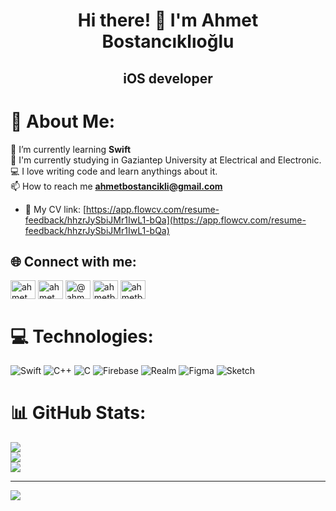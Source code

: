<h1 align="center">Hi there! 🚀 I'm Ahmet Bostancıklıoğlu</h1>
<h2 align="center">iOS developer</h2>

# 💫 About Me:
🌱 I’m currently learning **Swift**<br>🔬 I'm currently studying in Gaziantep University at Electrical and Electronic.<br>💻 I love writing code and learn anythings about it. <br>📫 How to reach me **ahmetbostancikli@gmail.com**<br>

- 📄 My CV link:  [https://app.flowcv.com/resume-feedback/hhzrJySbiJMr1IwL1-bQa](https://app.flowcv.com/resume-feedback/hhzrJySbiJMr1IwL1-bQa)

## 🌐 Connect with me:
<p align="left"> 
<a href="https://linkedin.com/in/ahmet bostancıklıoğlu" target="blank"><img align="center" src="https://raw.githubusercontent.com/rahuldkjain/github-profile-readme-generator/master/src/images/icons/Social/linked-in-alt.svg" alt="ahmet bostancıklıoğlu" height="30" width="40" /></a>
 <a href="https://stackoverflow.com/users/ahmet bostancikli" target="blank"><img align="center" src="https://raw.githubusercontent.com/rahuldkjain/github-profile-readme-generator/master/src/images/icons/Social/stack-overflow.svg" alt="ahmet bostancikli" height="30" width="40" /></a>
<a href="https://medium.com/@ahmetbostanciklioglu" target="blank"><img align="center" src="https://raw.githubusercontent.com/rahuldkjain/github-profile-readme-generator/master/src/images/icons/Social/medium.svg" alt="@ahmetbostanciklioglu" height="30" width="40" /></a>
<a href="https://www.hackerrank.com/ahmetbostancikli" target="blank"><img align="center" src="https://raw.githubusercontent.com/rahuldkjain/github-profile-readme-generator/master/src/images/icons/Social/hackerrank.svg" alt="ahmetbostancikli" height="30" width="40" /></a>
<a href="https://www.leetcode.com/ahmetbostancikli" target="blank"><img align="center" src="https://raw.githubusercontent.com/rahuldkjain/github-profile-readme-generator/master/src/images/icons/Social/leet-code.svg" alt="ahmetbostancikli" height="30" width="40" /></a>
</p>



# 💻 Technologies:

![Swift](https://img.shields.io/badge/swift-F54A2A?style=for-the-badge&logo=swift&logoColor=white) ![C++](https://img.shields.io/badge/c++-%2300599C.svg?style=for-the-badge&logo=c%2B%2B&logoColor=white) ![C](https://img.shields.io/badge/c-%2300599C.svg?style=for-the-badge&logo=c&logoColor=white) ![Firebase](https://img.shields.io/badge/firebase-%23039BE5.svg?style=for-the-badge&logo=firebase) ![Realm](https://img.shields.io/badge/Realm-39477F?style=for-the-badge&logo=realm&logoColor=white) 	![Figma](https://img.shields.io/badge/figma-%23F24E1E.svg?style=for-the-badge&logo=figma&logoColor=white) ![Sketch](https://img.shields.io/badge/Sketch-FFB387?style=for-the-badge&logo=sketch&logoColor=black)

# 📊 GitHub Stats:

![](https://github-readme-stats.vercel.app/api?username=ahmetbostanciklioglu&theme=default&hide_border=false&include_all_commits=false&count_private=false)<br/>
![](https://github-readme-streak-stats.herokuapp.com/?user=ahmetbostanciklioglu&theme=default&hide_border=false)<br/>
![](https://github-readme-stats.vercel.app/api/top-langs/?username=ahmetbostanciklioglu&theme=default&hide_border=false&include_all_commits=false&count_private=false&layout=compact)

---
[![](https://visitcount.itsvg.in/api?id=ahmetbostanciklioglu&icon=0&color=1)](https://visitcount.itsvg.in)

